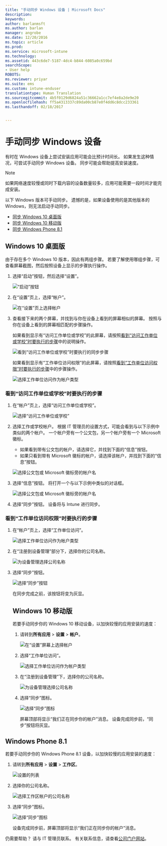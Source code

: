 ```yaml
---
title: "手动同步 Windows 设备 | Microsoft Docs"
description: 
keywords: 
author: barlanmsft
ms.author: barlan
manager: angrobe
ms.date: 12/20/2016
ms.topic: article
ms.prod: 
ms.service: microsoft-intune
ms.technology: 
ms.assetid: 443c6de7-5187-4dc4-b844-6085a0c659bd
searchScope:
- User help
ROBOTS: 
ms.reviewer: priyar
ms.suite: ems
ms.custom: intune-enduser
translationtype: Human Translation
ms.sourcegitcommit: 4b5f0129d6824a51c36662a1cc7ef4e8a2de9e20
ms.openlocfilehash: ff5a4313337c89da00cb87e0f4dd6c8dcc233361
ms.lasthandoff: 02/18/2017


---
```


# <a name="sync-your-windows-device-manually"></a>手动同步 Windows 设备

有时在 Windows 设备上尝试安装应用可能会比预计时间长。 如果发生这种情况，可尝试手动同步 Windows 设备。 同步可能会帮助提高安装速度。

> [!Note]
> 如果网络速度较慢或同时下载内容的设备数量较多，应用可能需要一段时间才能完成安装。

以下 Windows 版本可手动同步。 遗憾的是，如果设备使用的是其他版本的 Windows，则无法启动手动同步。

* [同步 Windows 10 桌面版](#windows-10-desktop)
* [同步 Windows 10 移动版](#windows-10-mobile)
* [同步 Windows Phone 8.1](#windows-phone-81)

## <a name="windows-10-desktop"></a>Windows 10 桌面版
由于存在多个 Windows 10 版本，因此有两组步骤。 若要了解使用哪组步骤，可查看屏幕截图，然后按照设备上显示的步骤执行操作。

1. 选择“启动”按钮，然后选择“设置”。

    ![“启动”按钮](./media/win10pc-sync-1-start-button.png)

2. 在“设置”页上，选择“帐户”。

    ![在“设置”页上选择帐户](./media/win10pc-sync-2-settings-accounts.png)

3. 查看接下来的两个屏幕，并找到与你在设备上看到的屏幕相似的屏幕。 按照与你在设备上看到的屏幕相匹配的步骤操作。

    如果看到显示有“访问工作单位或学校”的此屏幕，请按照[看到“访问工作单位或学校”时要执行的步骤](#steps-to-follow-if-you-see-access-work-or-school)中的说明操作。

    ![看到“访问工作单位或学校”时要执行的同步步骤](./media/w10-enroll-rs1-connect-to-work-or-school.png)

    如果看到显示有“工作单位访问权限”的此屏幕，请按照[看到“工作单位访问权限”时要执行的步骤](#steps-to-follow-if-you-see-your-account)中的步骤操作。

    ![选择工作单位访问作为帐户类型](./media/win10pc-sync-3-work-access.png)

### <a name="steps-to-follow-if-you-see-access-work-or-school"></a>看到“访问工作单位或学校”时要执行的步骤

1. 在“帐户”页上，选择“访问工作单位或学校”。

    ![选择“访问工作单位或学校”](./media/w10-enroll-rs1-connect-to-work-or-school.png)

2. 选择工作或学校帐户。 根据 IT 管理员的设置方式，可能会看到与以下示例中类似的两个帐户。 一个帐户旁有一个公文包，另一个帐户旁有一个 Microsoft 徽标。

    - 如果看到带有公文包的帐户，请选择它，并找到下面的“信息”按钮。
    - 如果只看到带有 Microsoft 徽标的帐户，请选择该帐户，并找到下面的“信息”按钮。

    ![选择公文包或 Microsoft 徽标旁的帐户名](./media/win10pc-rs1-sync-info-button.png)

3. 选择“信息”按钮。 将打开一个与以下示例中类似的对话框。

    ![选择公文包或 Microsoft 徽标旁的帐户名](./media/win10pc-rs1-sync-button.png)

4. 选择“同步”按钮。 设备将与 Intune 进行同步。

### <a name="steps-to-follow-if-you-see-work-access"></a>看到“工作单位访问权限”时要执行的步骤

1. 在“帐户”页上，选择“工作单位访问”。

    ![选择工作单位访问作为帐户类型](./media/win10pc-sync-3-work-access.png)

2. 在“注册到设备管理”部分下，选择你的公司名称。

    ![为设备管理选择公司名称](./media/win10pc-sync-4-tap-com-name.png)

3. 选择“同步”按钮。

    ![选择“同步”按钮](./media/win10pc-sync-5-tap-sync.png)

   在同步完成之前，该按钮将变为灰显。

   ## <a name="windows-10-mobile"></a>Windows 10 移动版
   若要手动同步你的 Windows 10 移动设备，以加快较慢的应用安装的速度：

   1. 请转到**所有应用**  >  **设置**  >  **帐户**。

       ![在“设置”屏幕上选择帐户](./media/win10m-sync-1-settings-accounts.png)

   2. 选择“工作单位访问”。

       ![选择工作单位访问作为帐户类型](./media/win10m-sync-2-work-access.png)

   3. 在“注册到设备管理”下，选择你的公司名称。

       ![为设备管理选择公司名称](./media/win10m-sync-3-tap-comp-name.png)

   4. 选择“同步”图标。

       ![选择“同步”图标](./media/win10m-sync-4-tap-sync.png)

       屏幕顶部将显示“我们正在同步你的帐户”消息。 设备完成同步前，“同步”按钮将灰显。

## <a name="windows-phone-81"></a>Windows Phone 8.1
若要手动同步你的 Windows Phone 8.1 设备，以加快较慢的应用安装的速度：

1. 请转到**所有应用**  >  **设置**  >  **工作区**。

    ![设置的列表](./media/wp81-1-sync-settings-workplace.png)

2. 选择你的公司名称。

    ![选择工作区帐户的公司名称](./media/wp81-2-sync-tap-compname.png)

3. 选择“同步”图标。

    ![选择“同步”图标](./media/wp81-3-sync-tap-sync-button.png)

   设备完成同步前，屏幕顶部将显示“我们正在同步你的帐户”消息。

仍需要帮助？ 请与 IT 管理员联系。 有关联系信息，请查看[公司门户网站](http://portal.manage.microsoft.com)。

